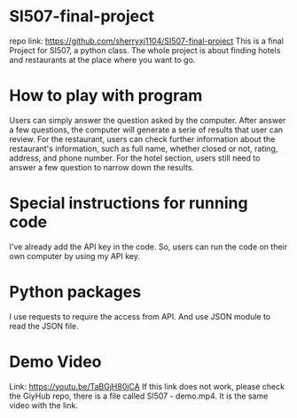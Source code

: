 # SI507-final-project
repo link: https://github.com/sherryxj1104/SI507-final-project
This is a final Project for SI507, a python class. The whole project is about finding hotels and restaurants at the place where you want to go.  

# How to play with program
Users can simply answer the question asked by the computer. After answer a few questions, the computer will generate a serie of results that user can review. For the restaurant, users can check further information about the restaurant's information, such as full name, whether closed or not, rating, address, and phone number. For the hotel section, users still need to answer a few question to narrow down the results. 

# Special instructions for running code
I've already add the API key in the code. So, users can run the code on their own computer by using my API key. 

# Python packages
I use requests to require the access from API. And use JSON module to read the JSON file. 

# Demo Video
Link: https://youtu.be/TaBGjH80jCA
If this link does not work, please check the GiyHub repo, there is a file called SI507 - demo.mp4. It is the same video with the link. 